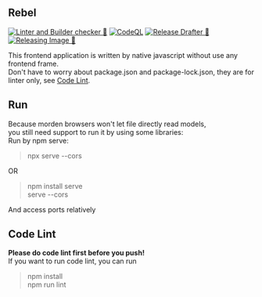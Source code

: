 ## Rebel
[![Linter and Builder checker 🚀](https://github.com/SkywardAI/rebel/actions/workflows/linter-builder-checker.yml/badge.svg)](https://github.com/SkywardAI/rebel/actions/workflows/linter-builder-checker.yml) [![CodeQL](https://github.com/SkywardAI/rebel/actions/workflows/github-code-scanning/codeql/badge.svg)](https://github.com/SkywardAI/rebel/actions/workflows/github-code-scanning/codeql) [![Release Drafter 🚀](https://github.com/SkywardAI/rebel/actions/workflows/release-drafter.yml/badge.svg)](https://github.com/SkywardAI/rebel/actions/workflows/release-drafter.yml) [![Releasing Image 🚀](https://github.com/SkywardAI/rebel/actions/workflows/release-image.yml/badge.svg)](https://github.com/SkywardAI/rebel/actions/workflows/release-image.yml)

This frontend application is written by native javascript without use any frontend frame.\
Don't have to worry about package.json and package-lock.json, they are for linter only, see [Code Lint](#code-lint).

## Run
Because morden browsers won't let file directly read models,\
you still need support to run it by using some libraries:\
Run by npm serve:
> npx serve --cors

OR
> npm install serve\
> serve --cors

And access ports relatively
## Code Lint
**Please do code lint first before you push!**\
If you want to run code lint, you can run
> npm install\
> npm run lint

